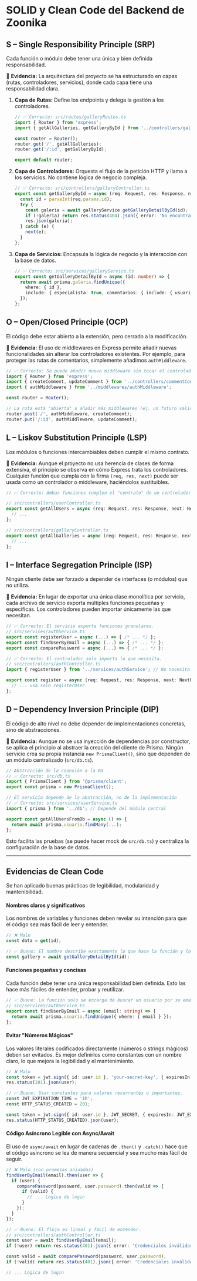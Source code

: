 # SOLID y Clean Code del Backend de Zoonika

## S – Single Responsibility Principle (SRP)

Cada función o módulo debe tener una única y bien definida responsabilidad.

📌 **Evidencia:** La arquitectura del proyecto se ha estructurado en capas (rutas, controladores, servicios), donde cada capa tiene una responsabilidad clara.

1.  **Capa de Rutas:** Define los endpoints y delega la gestión a los controladores.

    ```typescript
    // ✅ Correcto: src/routes/galleryRoutes.ts
    import { Router } from 'express';
    import { getAllGalleries, getGalleryById } from '../controllers/galleryController';

    const router = Router();
    router.get('/', getAllGalleries);
    router.get('/:id', getGalleryById);

    export default router;
    ```

2.  **Capa de Controladores:** Orquesta el flujo de la petición HTTP y llama a los servicios. No contiene lógica de negocio compleja.

    ```typescript
    // ✅ Correcto: src/controllers/galleryController.ts
    export const getGalleryById = async (req: Request, res: Response, next: NextFunction) => {
      const id = parseInt(req.params.id);
      try {
        const galeria = await galleryService.getGalleryDetailById(id);
        if (!galeria) return res.status(404).json({ error: 'No encontrada' });
        res.json(galeria);
      } catch (e) {
        next(e);
      }
    };
    ```

3.  **Capa de Servicios:** Encapsula la lógica de negocio y la interacción con la base de datos.

    ```typescript
    // ✅ Correcto: src/services/galleryService.ts
    export const getGalleryDetailById = async (id: number) => {
      return await prisma.galeria.findUnique({
        where: { id },
        include: { especialista: true, comentarios: { include: { usuario: true } } }
      });
    };
    ```

## O – Open/Closed Principle (OCP)

El código debe estar abierto a la extensión, pero cerrado a la modificación.

📌 **Evidencia:** El uso de middlewares en Express permite añadir nuevas funcionalidades sin alterar los controladores existentes. Por ejemplo, para proteger las rutas de comentarios, simplemente añadimos `authMiddleware`.

```typescript
// ✅ Correcto: Se puede añadir nuevo middleware sin tocar el controlador 'createComment'
import { Router } from 'express';
import { createComment, updateComment } from '../controllers/commentController';
import { authMiddleware } from '../middlewares/authMiddleware';

const router = Router();

// La ruta está "abierta" a añadir más middlewares (ej. un futuro validationMiddleware)
router.post('/', authMiddleware, createComment);
router.put('/:id', authMiddleware, updateComment);
```

## L – Liskov Substitution Principle (LSP)

Los módulos o funciones intercambiables deben cumplir el mismo contrato.

📌 **Evidencia:** Aunque el proyecto no usa herencia de clases de forma extensiva, el principio se observa en cómo Express trata los controladores. Cualquier función que cumpla con la firma `(req, res, next)` puede ser usada como un controlador o middleware, haciéndolos sustituibles.

```typescript
// ✅ Correcto: Ambas funciones cumplen el "contrato" de un controlador de Express

// src/controllers/userController.ts
export const getAllUsers = async (req: Request, res: Response, next: NextFunction) => {
  // ...
};

// src/controllers/galleryController.ts
export const getAllGalleries = async (req: Request, res: Response, next: NextFunction) => {
  // ...
};
```

## I – Interface Segregation Principle (ISP)

Ningún cliente debe ser forzado a depender de interfaces (o módulos) que no utiliza.

📌 **Evidencia:** En lugar de exportar una única clase monolítica por servicio, cada archivo de servicio exporta múltiples funciones pequeñas y específicas. Los controladores pueden importar únicamente las que necesitan.

```typescript
// ✅ Correcto: El servicio exporta funciones granulares.
// src/services/authService.ts
export const registerUser = async (...) => { /* ... */ };
export const findUserByEmail = async (...) => { /* ... */ };
export const comparePassword = async (...) => { /* ... */ };

// ✅ Correcto: El controlador solo importa lo que necesita.
// src/controllers/authController.ts
import { registerUser } from '../services/authService'; // No necesita findUserByEmail aquí

export const register = async (req: Request, res: Response, next: NextFunction) => {
  // ... usa solo registerUser
};
```

## D – Dependency Inversion Principle (DIP)

El código de alto nivel no debe depender de implementaciones concretas, sino de abstracciones.

📌 **Evidencia:** Aunque no se usa inyección de dependencias por constructor, se aplica el principio al abstraer la creación del cliente de Prisma. Ningún servicio crea su propia instancia `new PrismaClient()`, sino que dependen de un módulo centralizado (`src/db.ts`).

```typescript
// Abstracción de la conexión a la BD
// ✅ Correcto: src/db.ts
import { PrismaClient } from '@prisma/client';
export const prisma = new PrismaClient();

// El servicio depende de la abstracción, no de la implementación
// ✅ Correcto: src/services/userService.ts
import { prisma } from '../db'; // Depende del módulo central

export const getAllUsersFromDb = async () => {
  return await prisma.usuario.findMany(...);
};
```
Esto facilita las pruebas (se puede hacer mock de `src/db.ts`) y centraliza la configuración de la base de datos.

---

## Evidencias de Clean Code

Se han aplicado buenas prácticas de legibilidad, modularidad y mantenibilidad.

#### Nombres claros y significativos

Los nombres de variables y funciones deben revelar su intención para que el código sea más fácil de leer y entender.

```typescript
// ❌ Malo
const data = get(id);

// ✅ Bueno: El nombre describe exactamente lo que hace la función y lo que contiene la variable.
const gallery = await getGalleryDetailById(id);
```

#### Funciones pequeñas y concisas

Cada función debe tener una única responsabilidad bien definida. Esto las hace más fáciles de entender, probar y reutilizar.

```typescript
// ✅ Bueno: La función solo se encarga de buscar un usuario por su email.
// src/services/authService.ts
export const findUserByEmail = async (email: string) => {
  return await prisma.usuario.findUnique({ where: { email } });
};
```

#### Evitar "Números Mágicos"

Los valores literales codificados directamente (números o strings mágicos) deben ser evitados. Es mejor definirlos como constantes con un nombre claro, lo que mejora la legibilidad y el mantenimiento.

```typescript
// ❌ Malo
const token = jwt.sign({ id: user.id }, 'your-secret-key', { expiresIn: '1h' });
res.status(201).json(user);

// ✅ Bueno: Usar constantes para valores recurrentes o importantes.
const JWT_EXPIRATION_TIME = '1h';
const HTTP_STATUS_CREATED = 201;

const token = jwt.sign({ id: user.id }, JWT_SECRET, { expiresIn: JWT_EXPIRATION_TIME });
res.status(HTTP_STATUS_CREATED).json(user);
```

#### Código Asíncrono Legible con Async/Await

El uso de `async/await` en lugar de cadenas de `.then()` y `.catch()` hace que el código asíncrono se lea de manera secuencial y sea mucho más fácil de seguir.

```typescript
// ❌ Malo (con promesas anidadas)
findUserByEmail(email).then(user => {
  if (user) {
    comparePassword(password, user.password).then(valid => {
      if (valid) {
        // ... Lógica de login
      }
    });
  }
});

// ✅ Bueno: El flujo es lineal y fácil de entender.
// src/controllers/authController.ts
const user = await findUserByEmail(email);
if (!user) return res.status(401).json({ error: 'Credenciales inválidas' });

const valid = await comparePassword(password, user.password);
if (!valid) return res.status(401).json({ error: 'Credenciales inválidas' });

// ... Lógica de login
```